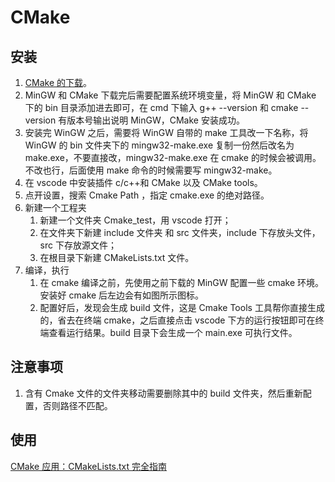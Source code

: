 # CMake

## 安装

1. [CMake 的下载](https://cmake.org/download/)。
2. MinGW 和 CMake 下载完后需要配置系统环境变量，将 MinGW 和 CMake 下的 bin 目录添加进去即可，在 cmd 下输入 g++ --version 和 cmake --version 有版本号输出说明 MinGW，CMake 安装成功。
3. 安装完 WinGW 之后，需要将 WinGW 自带的 make 工具改一下名称，将 WinGW 的 bin 文件夹下的 mingw32-make.exe 复制一份然后改名为 make.exe，不要直接改，mingw32-make.exe 在 cmake 的时候会被调用。不改也行，后面使用 make 命令的时候需要写 mingw32-make。
4. 在 vscode 中安装插件 c/c++和 CMake 以及 CMake tools。
5. 点开设置，搜索 Cmake Path ，指定 cmake.exe 的绝对路径。
6. 新建一个工程夹
   1. 新建一个文件夹 Cmake_test，用 vscode 打开；
   2. 在文件夹下新建 include 文件夹 和 src 文件夹，include 下存放头文件，src 下存放源文件；
   3. 在根目录下新建 CMakeLists.txt 文件。
7. 编译，执行
   1. 在 cmake 编译之前，先使用之前下载的 MinGW 配置一些 cmake 环境。安装好 cmake 后左边会有如图所示图标。
   2. 配置好后，发现会生成 build 文件，这是 Cmake Tools 工具帮你直接生成的，省去在终端 cmake，之后直接点击 vscode 下方的运行按钮即可在终端查看运行结果。build 目录下会生成一个 main.exe 可执行文件。

## 注意事项

1. 含有 Cmake 文件的文件夹移动需要删除其中的 build 文件夹，然后重新配置，否则路径不匹配。

## 使用

[CMake 应用：CMakeLists.txt 完全指南](https://zhuanlan.zhihu.com/p/371257515)
